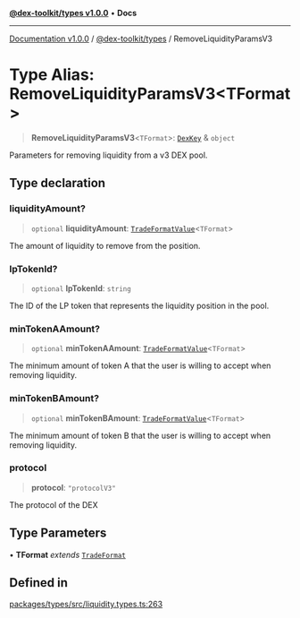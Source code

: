 [**@dex-toolkit/types v1.0.0**](../README.md) • **Docs**

***

[Documentation v1.0.0](../../../packages.md) / [@dex-toolkit/types](../README.md) / RemoveLiquidityParamsV3

# Type Alias: RemoveLiquidityParamsV3\<TFormat\>

> **RemoveLiquidityParamsV3**\<`TFormat`\>: [`DexKey`](DexKey.md) & `object`

Parameters for removing liquidity from a v3 DEX pool.

## Type declaration

### liquidityAmount?

> `optional` **liquidityAmount**: [`TradeFormatValue`](TradeFormatValue.md)\<`TFormat`\>

The amount of liquidity to remove from the position.

### lpTokenId?

> `optional` **lpTokenId**: `string`

The ID of the LP token that represents the liquidity position in the pool.

### minTokenAAmount?

> `optional` **minTokenAAmount**: [`TradeFormatValue`](TradeFormatValue.md)\<`TFormat`\>

The minimum amount of token A that the user is willing to accept when removing liquidity.

### minTokenBAmount?

> `optional` **minTokenBAmount**: [`TradeFormatValue`](TradeFormatValue.md)\<`TFormat`\>

The minimum amount of token B that the user is willing to accept when removing liquidity.

### protocol

> **protocol**: `"protocolV3"`

The protocol of the DEX

## Type Parameters

• **TFormat** *extends* [`TradeFormat`](TradeFormat.md)

## Defined in

[packages/types/src/liquidity.types.ts:263](https://github.com/niZmosis/dex-toolkit/blob/3d8b41b44787b30fbea5de3ab4737662ffb61bc8/packages/types/src/liquidity.types.ts#L263)
